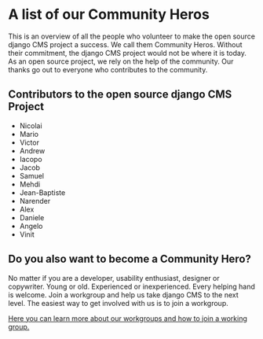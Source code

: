 # A list of our Community Heros

This is an overview of all the people who volunteer to make the open source django CMS project a success. We call them Community Heros. Without their commitment, the django CMS project would not be where it is today. As an open source project, we rely on the help of the community. Our thanks go out to everyone who contributes to the community. 


## Contributors to the open source django CMS Project 

- Nicolai 
- Mario
- Victor
- Andrew
- Iacopo
- Jacob 
- Samuel
- Mehdi
- Jean-Baptiste
- Narender
- Alex 
- Daniele
- Angelo 
- Vinit 

## Do you also want to become a Community Hero? 

No matter if you are a developer, usability enthusiast, designer or copywriter. Young or old. Experienced or inexperienced. Every helping hand is welcome. Join a workgroup and help us take django CMS to the next level. The easiest way to get involved with us is to join a workgroup. 

[Here you can learn more about our workgroups and how to join a working group.](
https://github.com/django-cms/django-cms-mgmt/blob/master/work%20contribution/work%20groups.md)
